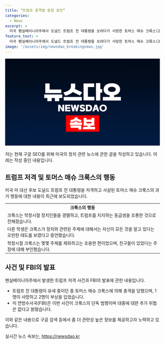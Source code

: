 ```yaml
---
title: “트럼프 총격범 동창 증언” 
categories:
  - News
excerpt: >
  미국 펜실베이니아주에서 도널드 트럼프 전 대통령을 쏘려다가 사망한 토머스 매슈 크룩스(21)가 학창시절 정치인들을 경멸했던 증언이 나왔다. 동급생은 그가 주류 정치인들을 조롱하고 자신만의 이슈에 대해서는 오만한 태도를 보였다고 전언했다. 크룩스가 트럼프를 쏠 때 사용한 총성으로 1명이 사망하고 2명이 부상을 입었으나 동기는 아직 파악되지 않았다. FBI는 그가 단독 범행으로 추가 위협이 없다고 전했다.
feature_text: >
  미국 펜실베이니아주에서 도널드 트럼프 전 대통령을 쏘려다가 사망한 토머스 매슈 크룩스(21)가 학창시절 정치인들을 경멸했던 증언이 나왔다. 동급생은 그가 주류 정치인들을 조롱하고 자신만의 이슈에 대해서는 오만한 태도를 보였다고 전언했다. 크룩스가 트럼프를 쏠 때 사용한 총성으로 1명이 사망하고 2명이 부상을 입었으나 동기는 아직 파악되지 않았다. FBI는 그가 단독 범행으로 추가 위협이 없다고 전했다.
image: '/assets/img/newsdao_breakingnews.jpg'
---
```


<p><img src="/assets/img/newsdao_breakingnews.jpg" alt="pcversion 속보" /></p>

<p>저는 현재 구글 SEO를 위해 미국의 정치 관련 뉴스에 관한 글을 작성하고 있습니다. 아래는 작성 중인 내용입니다.</p>

<h2 data-ke-size="size26">트럼프 저격 및 토머스 매슈 크룩스의 행동</h2>

<p data-ke-size="size16">미국 미 대선 후보 도널드 트럼프 전 대통령을 저격하고 사살된 토머스 매슈 크룩스의 과거 행동에 대한 내용이 최근에 보도되었습니다.</p>

<table>
  <tr>
    <td style="text-align: center; height: 17px;"><b>크룩스의 행동</b></td>
  </tr>
  <tr>
    <td>크룩스는 학창시절 정치인들을 경멸하고, 트럼프를 지지하는 동급생을 조롱한 것으로 전해졌습니다.</td>
  </tr>
  <tr>
    <td>다른 학생은 크룩스가 정치와 관련된 주제에 대해서는 자신이 모든 것을 알고 있다는 오만한 태도를 보였다고 증언했습니다.</td>
  </tr>
  <tr>
    <td>학창시절 크룩스는 몇몇 주제를 제외하고는 조용한 편이었으며, 친구들이 있었다는 주장에 대해 부인했습니다.</td>
  </tr>
</table>

<h2 data-ke-size="size26">사건 및 FBI의 발표</h2>

<p data-ke-size="size16">펜실베이니아주에서 발생한 트럼프 저격 사건과 FBI의 발표에 관한 내용입니다.</p>

<ul>
  <li>트럼프 전 대통령이 유세 중이던 중 토머스 매슈 크룩스에 의해 총격을 당했으며, 1명이 사망하고 2명이 부상을 입었습니다.</li>
  <li>미 연방수사국(FBI)은 이번 사건이 크룩스의 단독 범행이며 대중에 대한 추가 위협은 없다고 밝혔습니다.</li>
</ul>

<p>이와 같은 내용으로 구글 검색 등에서 좀 더 관련성 높은 정보를 제공하고자 노력하고 있습니다.</p>
실시간 뉴스 속보는, <a href="https://newsdao.kr" rel="dofollow">https://newsdao.kr</a>


